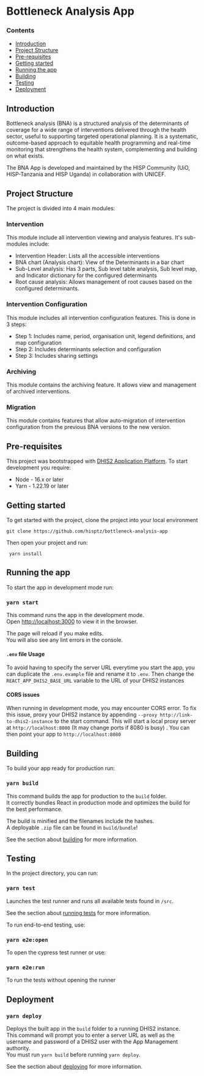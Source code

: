 # Bottleneck Analysis App

### Contents

- [Introduction](#intro)
- [Project Structure](#project-structure)
- [Pre-requisites](#pre-requisites)
- [Getting started](#started)
- [Running the app](#running)
- [Building](#building)
- [Testing](#testing)
- [Deployment](#deployment)

## <a name="intro">Introduction<a/>

Bottleneck analysis (BNA) is a structured analysis of the determinants of coverage for a wide range of interventions
delivered through the health sector, useful to supporting targeted operational planning. It is a systematic,
outcome-based approach to equitable health programming and real-time monitoring that strengthens the health system,
complementing and building on what exists.

The BNA App is developed and maintained by the HISP Community (UiO, HISP-Tanzania and HISP Uganda) in collaboration with
UNICEF.

## <a name="project-structure">Project Structure<a/>

The project is divided into 4 main modules:

### Intervention

This module include all intervention viewing and analysis features. It's sub-modules include:

- Intervention Header: Lists all the accessible interventions
- BNA chart (Analysis chart): View of the Determinants in a bar chart
- Sub-Level analysis: Has 3 parts, Sub level table analysis, Sub level map, and Indicator dictionary for the configured
  determinants
- Root cause analysis: Allows management of root causes based on the configured determinants.

### Intervention Configuration

This module includes all intervention configuration features. This is done in 3 steps:

- Step 1: Includes name, period, organisation unit, legend definitions, and map configuration
- Step 2: Includes determinants selection and configuration
- Step 3: Includes sharing settings

### Archiving

This module contains the archiving feature. It allows view and management of archived interventions.

### Migration

This module contains features that allow auto-migration of intervention configuration from the previous BNA versions to
the new version.

## <a name="pre-requisites" >Pre-requisites</a>

This project was bootstrapped with [DHIS2 Application Platform](https://github.com/dhis2/app-platform). To start
development you require:

- Node - 16.x or later
- Yarn - 1.22.19 or later

## <a name="started" >Getting started</a>

To get started with the project, clone the project into your local environment

```shell
git clone https://github.com/hisptz/bottleneck-analysis-app
```

Then open your project and run:

```shell
 yarn install
```

## <a name="running" >Running the app</a>

To start the app in development mode run:

### `yarn start`

This command runs the app in the development mode.<br />
Open [http://localhost:3000](http://localhost:3000) to view it in the browser.

The page will reload if you make edits.<br />
You will also see any lint errors in the console.

#### `.env` file Usage

To avoid having to specify the server URL everytime you start the app, you can duplicate the `.env.example` file and
rename it to `.env`. Then change the `REACT_APP_DHIS2_BASE_URL` variable to the URL of your DHIS2 instances

#### CORS issues

When running in development mode, you may encounter CORS error. To fix this issue, proxy your DHIS2 instance by
appending `--proxy http://link-to-dhis2-instance` to the start command. This will start a local proxy server
at `http://localhost:8080` (It may change ports if 8080 is busy)
. You can then point your app to `http://localhost:8080`

## <a name="building" >Building</a>

To build your app ready for production run:

### `yarn build`

This command builds the app for production to the `build` folder.<br />
It correctly bundles React in production mode and optimizes the build for the best performance.

The build is minified and the filenames include the hashes.<br />
A deployable `.zip` file can be found in `build/bundle`!

See the section about [building](https://platform.dhis2.nu/#/scripts/build) for more information.

## <a name="testing" >Testing</a>

In the project directory, you can run:

### `yarn test`

Launches the test runner and runs all available tests found in `/src`.<br />

See the section about [running tests](https://platform.dhis2.nu/#/scripts/test) for more information.

To run end-to-end testing, use:

### `yarn e2e:open`

To open the cypress test runner or use:

### `yarn e2e:run`

To run the tests without opening the runner

## <a name="deployment">Deployment</a>

### `yarn deploy`

Deploys the built app in the `build` folder to a running DHIS2 instance.<br />
This command will prompt you to enter a server URL as well as the username and password of a DHIS2 user with the App
Management authority.<br/>
You must run `yarn build` before running `yarn deploy`.<br />

See the section about [deploying](https://platform.dhis2.nu/#/scripts/deploy) for more information.
